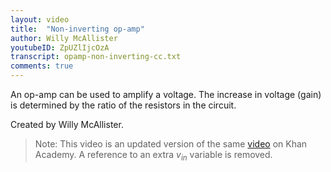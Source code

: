 ```yaml
---
layout: video
title:  "Non-inverting op-amp"
author: Willy McAllister
youtubeID: ZpUZlIjcOzA
transcript: opamp-non-inverting-cc.txt
comments: true
---
```


An op-amp can be used to amplify a voltage. The increase in voltage (gain) is determined by the ratio of the resistors in the circuit.

Created by Willy McAllister.

>Note: This video is an updated version of the same [video](https://www.youtube.com/watch?v=_Ut-nQ535iE) on Khan Academy. A reference to an extra $v_{in}$ variable is removed.
